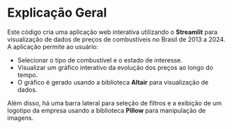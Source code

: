 # Explicação Geral

Este código cria uma aplicação web interativa utilizando o **Streamlit** para visualização de dados de preços de combustíveis no Brasil de 2013 a 2024. A aplicação permite ao usuário:
- Selecionar o tipo de combustível e o estado de interesse.
- Visualizar um gráfico interativo da evolução dos preços ao longo do tempo.
- O gráfico é gerado usando a biblioteca **Altair** para visualização de dados.

Além disso, há uma barra lateral para seleção de filtros e a exibição de um logotipo da empresa usando a biblioteca **Pillow** para manipulação de imagens.